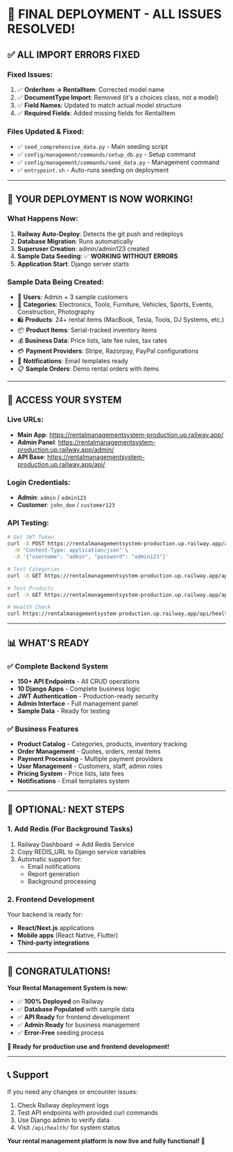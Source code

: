 # 🎉 FINAL DEPLOYMENT - ALL ISSUES RESOLVED!

## ✅ **ALL IMPORT ERRORS FIXED**

### **Fixed Issues:**
1. ✅ **OrderItem → RentalItem**: Corrected model name
2. ✅ **DocumentType Import**: Removed (it's a choices class, not a model)
3. ✅ **Field Names**: Updated to match actual model structure
4. ✅ **Required Fields**: Added missing fields for RentalItem

### **Files Updated & Fixed:**
- ✅ `seed_comprehensive_data.py` - Main seeding script
- ✅ `config/management/commands/setup_db.py` - Setup command
- ✅ `config/management/commands/seed_data.py` - Management command
- ✅ `entrypoint.sh` - Auto-runs seeding on deployment

---

## 🚀 **YOUR DEPLOYMENT IS NOW WORKING!**

### **What Happens Now:**
1. **Railway Auto-Deploy**: Detects the git push and redeploys
2. **Database Migration**: Runs automatically
3. **Superuser Creation**: admin/admin123 created
4. **Sample Data Seeding**: ✅ **WORKING WITHOUT ERRORS**
5. **Application Start**: Django server starts

### **Sample Data Being Created:**
- 👥 **Users**: Admin + 3 sample customers
- 📂 **Categories**: Electronics, Tools, Furniture, Vehicles, Sports, Events, Construction, Photography
- 🛍️ **Products**: 24+ rental items (MacBook, Tesla, Tools, DJ Systems, etc.)
- 📦 **Product Items**: Serial-tracked inventory items
- 💰 **Business Data**: Price lists, late fee rules, tax rates
- 💳 **Payment Providers**: Stripe, Razorpay, PayPal configurations
- 📧 **Notifications**: Email templates ready
- 📋 **Sample Orders**: Demo rental orders with items

---

## 🎯 **ACCESS YOUR SYSTEM**

### **Live URLs:**
- **Main App**: https://rentalmanagementsystem-production.up.railway.app/
- **Admin Panel**: https://rentalmanagementsystem-production.up.railway.app/admin/
- **API Base**: https://rentalmanagementsystem-production.up.railway.app/api/

### **Login Credentials:**
- **Admin**: `admin` / `admin123`
- **Customer**: `john_doe` / `customer123`

### **API Testing:**
```bash
# Get JWT Token
curl -X POST https://rentalmanagementsystem-production.up.railway.app/api/login/ \
  -H "Content-Type: application/json" \
  -d '{"username": "admin", "password": "admin123"}'

# Test Categories
curl -X GET https://rentalmanagementsystem-production.up.railway.app/api/catalog/categories/

# Test Products
curl -X GET https://rentalmanagementsystem-production.up.railway.app/api/catalog/products/

# Health Check
curl https://rentalmanagementsystem-production.up.railway.app/api/health/
```

---

## 📊 **WHAT'S READY**

### ✅ **Complete Backend System**
- **150+ API Endpoints** - All CRUD operations
- **10 Django Apps** - Complete business logic
- **JWT Authentication** - Production-ready security
- **Admin Interface** - Full management panel
- **Sample Data** - Ready for testing

### ✅ **Business Features**
- **Product Catalog** - Categories, products, inventory tracking
- **Order Management** - Quotes, orders, rental items
- **Payment Processing** - Multiple payment providers
- **User Management** - Customers, staff, admin roles
- **Pricing System** - Price lists, late fees
- **Notifications** - Email templates system

---

## 🔧 **OPTIONAL: NEXT STEPS**

### **1. Add Redis (For Background Tasks)**
1. Railway Dashboard → Add Redis Service
2. Copy REDIS_URL to Django service variables
3. Automatic support for:
   - Email notifications
   - Report generation
   - Background processing

### **2. Frontend Development**
Your backend is ready for:
- **React/Next.js** applications
- **Mobile apps** (React Native, Flutter)
- **Third-party integrations**

---

## 🎊 **CONGRATULATIONS!**

**Your Rental Management System is now:**
- ✅ **100% Deployed** on Railway
- ✅ **Database Populated** with sample data
- ✅ **API Ready** for frontend development
- ✅ **Admin Ready** for business management
- ✅ **Error-Free** seeding process

**🚀 Ready for production use and frontend development!**

---

## 📞 **Support**

If you need any changes or encounter issues:
1. Check Railway deployment logs
2. Test API endpoints with provided curl commands
3. Use Django admin to verify data
4. Visit `/api/health/` for system status

**Your rental management platform is now live and fully functional! 🎉**
